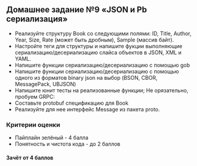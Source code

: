 ## Домашнее задание №9 «JSON и Pb сериализация»

- Реализуйте структуру Book со следующими полями: ID, Title, Author, Year, Size, Rate (может быть дробным), Sample (массив байт).
- Настройте теги для структуры и напишите фукции выполняющие сериализацию/десериализацию слайса объектов в JSON, XML и YAML.
- Напишите функции сериализацию/десериализацию с помощью gob
- Напишите функции сериализацию/десериализацию с помощью одного из форматов binary json на выбор (BSON, CBOR, MessagePack, UBJSON)
- Напишите юнит тесты на реализованные функции;
Не орязательно, пробуем GRPC:
- Составьте protobuf спецификацию для Book
- Реализуйте для нее интерфейс Message из пакета proto.

### Критерии оценки
- Пайплайн зелёный - 4 балла
- Понятность и чистота кода - до 2 баллов

#### Зачёт от 4 баллов